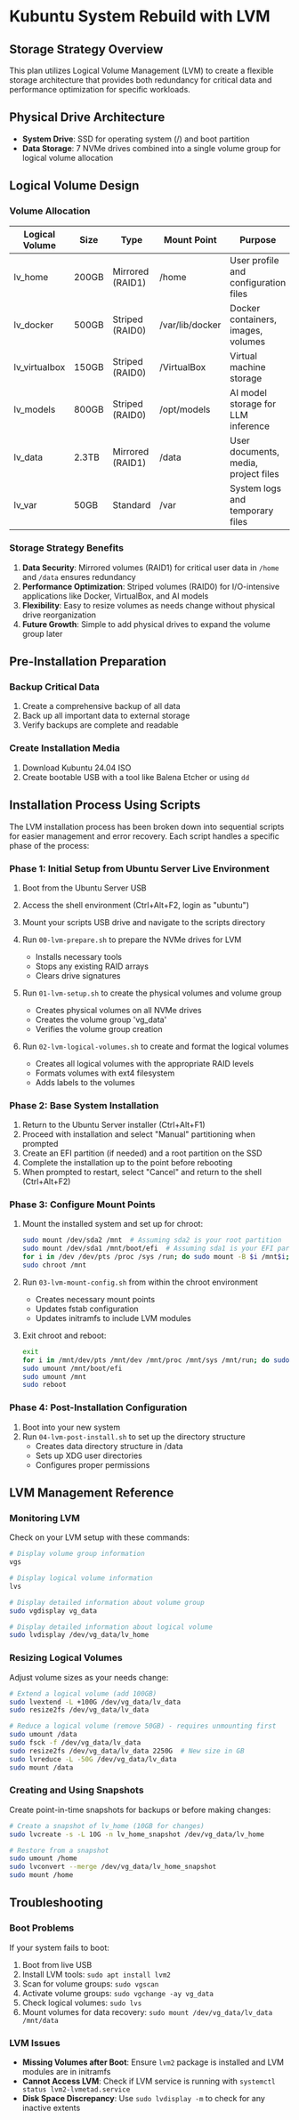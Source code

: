 # Kubuntu System Rebuild with LVM

## Storage Strategy Overview

This plan utilizes Logical Volume Management (LVM) to create a flexible storage architecture that provides both redundancy for critical data and performance optimization for specific workloads.

## Physical Drive Architecture

- **System Drive**: SSD for operating system (/) and boot partition
- **Data Storage**: 7 NVMe drives combined into a single volume group for logical volume allocation

## Logical Volume Design

### Volume Allocation

| Logical Volume | Size | Type | Mount Point | Purpose |
|----------------|------|------|-------------|---------|
| lv_home | 200GB | Mirrored (RAID1) | /home | User profile and configuration files |
| lv_docker | 500GB | Striped (RAID0) | /var/lib/docker | Docker containers, images, volumes |
| lv_virtualbox | 150GB | Striped (RAID0) | /VirtualBox | Virtual machine storage |
| lv_models | 800GB | Striped (RAID0) | /opt/models | AI model storage for LLM inference |
| lv_data | 2.3TB | Mirrored (RAID1) | /data | User documents, media, project files |
| lv_var | 50GB | Standard | /var | System logs and temporary files |

### Storage Strategy Benefits

1. **Data Security**: Mirrored volumes (RAID1) for critical user data in `/home` and `/data` ensures redundancy
2. **Performance Optimization**: Striped volumes (RAID0) for I/O-intensive applications like Docker, VirtualBox, and AI models
3. **Flexibility**: Easy to resize volumes as needs change without physical drive reorganization
4. **Future Growth**: Simple to add physical drives to expand the volume group later

## Pre-Installation Preparation

### Backup Critical Data

1. Create a comprehensive backup of all data
2. Back up all important data to external storage
3. Verify backups are complete and readable

### Create Installation Media

1. Download Kubuntu 24.04 ISO
2. Create bootable USB with a tool like Balena Etcher or using `dd`

## Installation Process Using Scripts

The LVM installation process has been broken down into sequential scripts for easier management and error recovery. Each script handles a specific phase of the process:

### Phase 1: Initial Setup from Ubuntu Server Live Environment

1. Boot from the Ubuntu Server USB
2. Access the shell environment (Ctrl+Alt+F2, login as "ubuntu")
3. Mount your scripts USB drive and navigate to the scripts directory
4. Run `00-lvm-prepare.sh` to prepare the NVMe drives for LVM
   - Installs necessary tools
   - Stops any existing RAID arrays
   - Clears drive signatures
   
5. Run `01-lvm-setup.sh` to create the physical volumes and volume group
   - Creates physical volumes on all NVMe drives
   - Creates the volume group 'vg_data'
   - Verifies the volume group creation
   
6. Run `02-lvm-logical-volumes.sh` to create and format the logical volumes
   - Creates all logical volumes with the appropriate RAID levels
   - Formats volumes with ext4 filesystem
   - Adds labels to the volumes

### Phase 2: Base System Installation

1. Return to the Ubuntu Server installer (Ctrl+Alt+F1)
2. Proceed with installation and select "Manual" partitioning when prompted
3. Create an EFI partition (if needed) and a root partition on the SSD
4. Complete the installation up to the point before rebooting
5. When prompted to restart, select "Cancel" and return to the shell (Ctrl+Alt+F2)

### Phase 3: Configure Mount Points

1. Mount the installed system and set up for chroot:
   ```bash
   sudo mount /dev/sda2 /mnt  # Assuming sda2 is your root partition
   sudo mount /dev/sda1 /mnt/boot/efi  # Assuming sda1 is your EFI partition
   for i in /dev /dev/pts /proc /sys /run; do sudo mount -B $i /mnt$i; done
   sudo chroot /mnt
   ```

2. Run `03-lvm-mount-config.sh` from within the chroot environment
   - Creates necessary mount points
   - Updates fstab configuration
   - Updates initramfs to include LVM modules

3. Exit chroot and reboot:
   ```bash
   exit
   for i in /mnt/dev/pts /mnt/dev /mnt/proc /mnt/sys /mnt/run; do sudo umount $i; done
   sudo umount /mnt/boot/efi
   sudo umount /mnt
   sudo reboot
   ```

### Phase 4: Post-Installation Configuration

1. Boot into your new system
2. Run `04-lvm-post-install.sh` to set up the directory structure
   - Creates data directory structure in /data
   - Sets up XDG user directories
   - Configures proper permissions

## LVM Management Reference

### Monitoring LVM

Check on your LVM setup with these commands:

```bash
# Display volume group information
vgs

# Display logical volume information
lvs

# Display detailed information about volume group
sudo vgdisplay vg_data

# Display detailed information about logical volume
sudo lvdisplay /dev/vg_data/lv_home
```

### Resizing Logical Volumes

Adjust volume sizes as your needs change:

```bash
# Extend a logical volume (add 100GB)
sudo lvextend -L +100G /dev/vg_data/lv_data
sudo resize2fs /dev/vg_data/lv_data

# Reduce a logical volume (remove 50GB) - requires unmounting first
sudo umount /data
sudo fsck -f /dev/vg_data/lv_data
sudo resize2fs /dev/vg_data/lv_data 2250G  # New size in GB
sudo lvreduce -L -50G /dev/vg_data/lv_data
sudo mount /data
```

### Creating and Using Snapshots

Create point-in-time snapshots for backups or before making changes:

```bash
# Create a snapshot of lv_home (10GB for changes)
sudo lvcreate -s -L 10G -n lv_home_snapshot /dev/vg_data/lv_home

# Restore from a snapshot
sudo umount /home
sudo lvconvert --merge /dev/vg_data/lv_home_snapshot
sudo mount /home
```

## Troubleshooting

### Boot Problems

If your system fails to boot:

1. Boot from live USB
2. Install LVM tools: `sudo apt install lvm2`
3. Scan for volume groups: `sudo vgscan`
4. Activate volume groups: `sudo vgchange -ay vg_data`
5. Check logical volumes: `sudo lvs`
6. Mount volumes for data recovery: `sudo mount /dev/vg_data/lv_data /mnt/data`

### LVM Issues

- **Missing Volumes after Boot**: Ensure `lvm2` package is installed and LVM modules are in initramfs
- **Cannot Access LVM**: Check if LVM service is running with `systemctl status lvm2-lvmetad.service`
- **Disk Space Discrepancy**: Use `sudo lvdisplay -m` to check for any inactive extents
